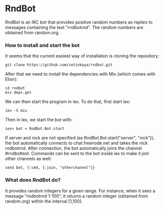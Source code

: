 RndBot
======

RndBot is an IRC bot that provides positive random numbers as replies to messages containing the text "rndbotrnd". The random numbers are obtained from random.org. 

### How to install and start the bot

It seems that the current easiest way of installation is cloning the repository:

```
git clone https://github.com/cetinkaya/rndbot.git
```

After that we need to install the dependencies with Mix (which comes with Elixir):

```
cd rndbot
mix deps.get
````

We can then start the program in iex. To do that, first start iex:

```
iex -S mix
```

Then in iex, we start the bot with:

```
iex> bot = RndBot.Bot.start
```

If server and nick are not specified (as RndBot.Bot.start("server", "nick")), the bot automatically connects to chat.freenode.net and takes the nick rndbotrnd. After connection, the bot automatically joins the channel #rndbottest. Commands can be sent to the bot inside iex to make it join other channels as well:

```
send bot, {:cmd, {:join, "otherchannel"}}
```

### What does RndBot do?

It provides random integers for a given range. For instance, when it sees a message "rndbotrnd 1-100", it returns a random integer (obtained from random.org) within the interval [1,100]. 
